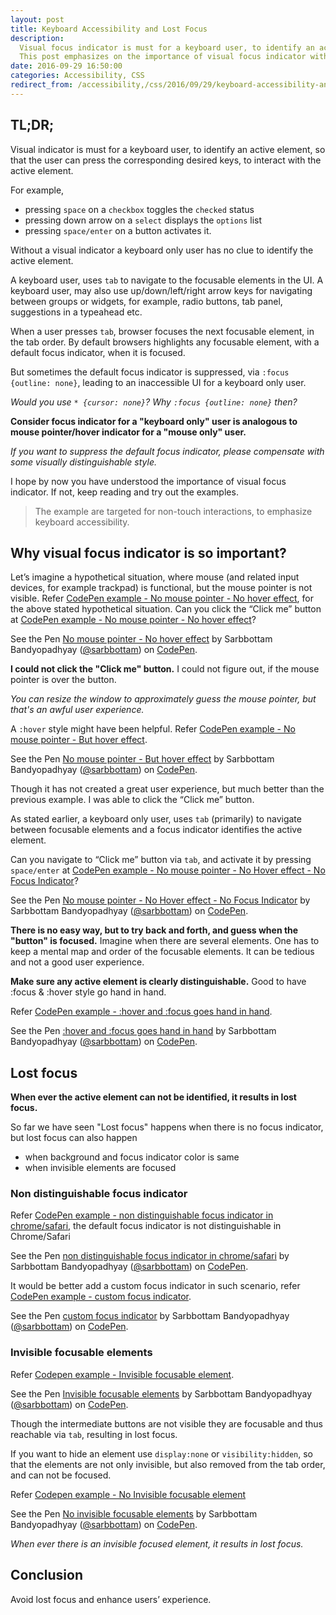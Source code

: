 ```yaml
---
layout: post
title: Keyboard Accessibility and Lost Focus
description:
  Visual focus indicator is must for a keyboard user, to identify an active element, so that the user can press the corresponding desired keys, to interact with the active element.
  This post emphasizes on the importance of visual focus indicator with examples.
date: 2016-09-29 16:50:00
categories: Accessibility, CSS
redirect_from: /accessibility,/css/2016/09/29/keyboard-accessibility-and-lost-focus/
---
```


## TL;DR;

Visual indicator is must for a keyboard user, to identify an active element, so that the user can press the corresponding desired keys, to interact with the active element.

For example,

* pressing `space` on a `checkbox` toggles the `checked` status
* pressing down arrow on a `select` displays the `options` list
* pressing `space/enter` on a button activates it.

Without a visual indicator a keyboard only user has no clue to identify the active element.

A keyboard user, uses `tab` to navigate to the focusable elements in the UI.
A keyboard user, may also use up/down/left/right arrow keys for navigating between groups or widgets, for example, radio buttons, tab panel, suggestions in a typeahead etc.

When a user presses `tab`, browser focuses the next focusable element, in the tab order.
By default browsers highlights any focusable element, with a default focus indicator, when it is focused.

But sometimes the default focus indicator is suppressed, via `:focus {outline: none}`, leading to an inaccessible UI for a keyboard only user.

*Would you use `* {cursor: none}`? Why `:focus {outline: none}` then?*

**Consider focus indicator for a "keyboard only" user is analogous to mouse pointer/hover indicator for a "mouse only" user.**

_If you want to suppress the default focus indicator, please compensate with some visually distinguishable style._

I hope by now you have understood the importance of visual focus indicator. If not, keep reading and try out the examples.

> The example are targeted for non-touch interactions, to emphasize keyboard accessibility.

## Why visual focus indicator is so important?

Let’s imagine a hypothetical situation, where mouse (and related input devices, for example trackpad) is functional, but the mouse pointer is not visible.
Refer [CodePen example - No mouse pointer - No hover effect](http://codepen.io/sarbbottam/full/WGAGXZ/), for the above stated hypothetical situation. Can you click the “Click me” button at [CodePen example - No mouse pointer - No hover effect](http://codepen.io/sarbbottam/full/WGAGXZ/)?

<p data-height="650" data-theme-id="0" data-slug-hash="WGAGXZ" data-default-tab="result" data-user="sarbbottam" data-embed-version="2" class="codepen">See the Pen <a href="http://codepen.io/sarbbottam/pen/WGAGXZ/">No mouse pointer - No hover effect</a> by Sarbbottam Bandyopadhyay (<a href="http://codepen.io/sarbbottam">@sarbbottam</a>) on <a href="http://codepen.io">CodePen</a>.</p>
<script async src="//assets.codepen.io/assets/embed/ei.js"></script>

**I could not click the "Click me" button.**
I could not figure out, if the mouse pointer is over the button.

 _You can resize the window to approximately guess the mouse pointer, but that's an awful user experience._

A `:hover` style might have been helpful.
Refer [CodePen example - No mouse pointer - But hover effect](http://codepen.io/sarbbottam/full/mAVAXQ/).

<p data-height="650" data-theme-id="0" data-slug-hash="mAVAXQ" data-default-tab="result" data-user="sarbbottam" data-embed-version="2" class="codepen">See the Pen <a href="http://codepen.io/sarbbottam/pen/mAVAXQ/">No mouse pointer - But hover effect</a> by Sarbbottam Bandyopadhyay (<a href="http://codepen.io/sarbbottam">@sarbbottam</a>) on <a href="http://codepen.io">CodePen</a>.</p>
<script async src="//assets.codepen.io/assets/embed/ei.js"></script>

Though it has not created a great user experience, but much better than the previous example. I was able to click the “Click me” button.

As stated earlier, a keyboard only user, uses `tab` (primarily) to navigate between focusable elements and a focus indicator identifies  the active element.

Can you navigate to “Click me” button via `tab`, and activate it by pressing `space/enter` at [CodePen example - No mouse pointer - No Hover effect  - No Focus Indicator](http://codepen.io/sarbbottam/full/JRGRqv/)?

<p data-height="760" data-theme-id="0" data-slug-hash="JRGRqv" data-default-tab="result" data-user="sarbbottam" data-embed-version="2" class="codepen">See the Pen <a href="http://codepen.io/sarbbottam/pen/JRGRqv/">No mouse pointer - No Hover effect  - No Focus Indicator</a> by Sarbbottam Bandyopadhyay (<a href="http://codepen.io/sarbbottam">@sarbbottam</a>) on <a href="http://codepen.io">CodePen</a>.</p>
<script async src="//assets.codepen.io/assets/embed/ei.js"></script>

**There is no easy way, but to try back and forth, and guess when the "button" is focused.**
Imagine when there are several elements. One has to keep a mental map and order of the focusable elements. It can be tedious and not a good user experience.

**Make sure any active element is clearly distinguishable.** Good to have :focus & :hover style go hand in hand.

Refer [CodePen example - :hover and :focus goes hand in hand](http://codepen.io/sarbbottam/full/XjXjLz/).

<p data-height="700" data-theme-id="0" data-slug-hash="XjXjLz" data-default-tab="result" data-user="sarbbottam" data-embed-version="2" class="codepen">See the Pen <a href="http://codepen.io/sarbbottam/pen/XjXjLz/">:hover and :focus goes hand in hand</a> by Sarbbottam Bandyopadhyay (<a href="http://codepen.io/sarbbottam">@sarbbottam</a>) on <a href="http://codepen.io">CodePen</a>.</p>
<script async src="//assets.codepen.io/assets/embed/ei.js"></script>

## Lost focus

**When ever the active element can not be identified, it results in lost focus.**

So far we have seen "Lost focus" happens when there is no focus indicator, but lost focus can also happen
- when background and focus indicator color is same
- when invisible elements are focused

### Non distinguishable focus indicator

Refer [CodePen example - non distinguishable focus indicator in chrome/safari](http://codepen.io/sarbbottam/full/yaJXkx/), the default focus indicator is not distinguishable in Chrome/Safari

<p data-height="500" data-theme-id="0" data-slug-hash="yaJXkx" data-default-tab="result" data-user="sarbbottam" data-embed-version="2" class="codepen">See the Pen <a href="http://codepen.io/sarbbottam/pen/yaJXkx/">non distinguishable focus indicator in chrome/safari</a> by Sarbbottam Bandyopadhyay (<a href="http://codepen.io/sarbbottam">@sarbbottam</a>) on <a href="http://codepen.io">CodePen</a>.</p>
<script async src="//assets.codepen.io/assets/embed/ei.js"></script>

It would be better add a custom focus indicator in such scenario, refer [CodePen example - custom focus indicator](http://codepen.io/sarbbottam/full/YGxYpa/).

<p data-height="500" data-theme-id="0" data-slug-hash="YGxYpa" data-default-tab="result" data-user="sarbbottam" data-embed-version="2" class="codepen">See the Pen <a href="http://codepen.io/sarbbottam/pen/YGxYpa/">custom focus indicator</a> by Sarbbottam Bandyopadhyay (<a href="http://codepen.io/sarbbottam">@sarbbottam</a>) on <a href="http://codepen.io">CodePen</a>.</p>
<script async src="//assets.codepen.io/assets/embed/ei.js"></script>

### Invisible focusable elements

Refer [Codepen example - Invisible focusable element](http://codepen.io/sarbbottam/full/LRjZoB/).

<p data-height="500" data-theme-id="0" data-slug-hash="LRjZoB" data-default-tab="result" data-user="sarbbottam" data-embed-version="2" class="codepen">See the Pen <a href="http://codepen.io/sarbbottam/pen/LRjZoB/">Invisible focusable elements</a> by Sarbbottam Bandyopadhyay (<a href="http://codepen.io/sarbbottam">@sarbbottam</a>) on <a href="http://codepen.io">CodePen</a>.</p>
<script async src="//assets.codepen.io/assets/embed/ei.js"></script>

Though the intermediate buttons are not visible they are focusable and thus reachable via `tab`, resulting in lost focus.

If you want to hide an element use `display:none` or `visibility:hidden`,
so that the elements are not only invisible, but also removed from the tab order, and can not be focused.

Refer [Codepen example - No Invisible focusable element](http://codepen.io/sarbbottam/full/mArXyY/)

<p data-height="500" data-theme-id="0" data-slug-hash="mArXyY" data-default-tab="result" data-user="sarbbottam" data-embed-version="2" class="codepen">See the Pen <a href="http://codepen.io/sarbbottam/pen/mArXyY/">No invisible focusable elements</a> by Sarbbottam Bandyopadhyay (<a href="http://codepen.io/sarbbottam">@sarbbottam</a>) on <a href="http://codepen.io">CodePen</a>.</p>
<script async src="//assets.codepen.io/assets/embed/ei.js"></script>

_When ever there is an invisible focused element, it results in lost focus._


## Conclusion

Avoid lost focus and enhance users’ experience.
